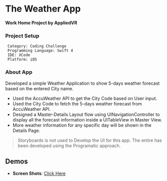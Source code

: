 # The Weather App
**Work Home Project by AppliedVR**


### Project Setup
```
 Category: Coding Challenge
 Programming Language: Swift 4
 IDE: XCode
 Platform: iOS
```

### About App
Developed a simple Weather Application to show 5-days weather forecast based on
the entered City name.

* Used the AccuWeather API to get the City Code based on User input.
* Used the City Code to fetch the 5-days weather forecast from AccuWeather API.
* Designed a Master-Details Layout flow using UINavigationController to display all the forecast information inside a UITableView in Master View. 
* More weather information for any specific day will be shown in the Details Page.


> Storyboards is not used to Develop the UI for this app. The entire has been developed using the Programatic approach.


## Demos
* **Screen Shots**: [Click Here](https://github.com/ramsricharan/The-Weather-App/tree/master/Screenshots)
